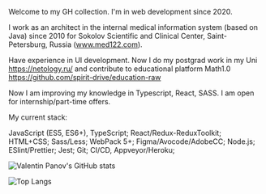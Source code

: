 Welcome to my GH collection. I'm in web development since 2020.

I work as an architect in the internal medical information system (based on Java) since 2010 for Sokolov Scientific and Clinical Center, Saint-Petersburg, Russia (www.med122.com).

Have experience in UI development. Now I do my postgrad work in my Uni https://netology.ru/ and contribute to educational platform Math1.0 https://github.com/spirit-drive/education-raw

Now I am improving my knowledge in Typescript, React, SASS. 
I am open for internship/part-time offers.

My current stack:

JavaScript (ES5, ES6+), TypeScript;
React/Redux-ReduxToolkit;
HTML+CSS;
Sass/Less;
WebPack 5+;
Figma/Avocode/AdobeCC;
Node.js;
ESlint/Prettier;
Jest;
Git;
CI/CD, Appveyor/Heroku;

![Valentin Panov's GitHub stats](https://github-readme-stats.vercel.app/api?username=valentin-panov)

![Top Langs](https://github-readme-stats.vercel.app/api/top-langs/?username=valentin-panov&layout=compact)

